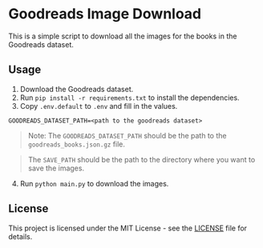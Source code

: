 # Goodreads Image Download

This is a simple script to download all the images for the books in the Goodreads dataset.

## Usage

1. Download the Goodreads dataset.
2. Run `pip install -r requirements.txt` to install the dependencies.
3. Copy `.env.default` to `.env` and fill in the values.

```dotenv
GOODREADS_DATASET_PATH=<path to the goodreads dataset>
```

> Note: The `GOODREADS_DATASET_PATH` should be the path to the `goodreads_books.json.gz` file.

> The `SAVE_PATH` should be the path to the directory where you want to save the images.

4. Run `python main.py` to download the images.

## License

This project is licensed under the MIT License - see the [LICENSE](LICENSE) file for details.
